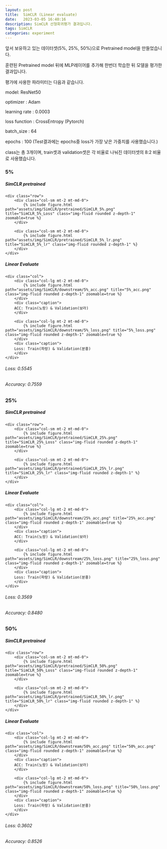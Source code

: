 ```yaml
---
layout: post
title:  SimCLR (Linear evaluate)
date:   2023-03-05 16:40:16
description: SimCLR 선형회귀평가 결과입니다.
tags: SimCLR
categories: experiment
---
```






앞서 보유하고 있는 데이터셋(5%, 25%, 50%)으로 Pretrained model을 만들었습니다.

훈련된 Pretrained model 뒤에 MLP레이어를 추가해 한번더 학습한 뒤 모델을 평가한 결과입니다.

[평가에 사용한 코드 링크]: https://yeongjin96.github.io/blog/2023/simCLR_50-_Eval/



평가에 사용한 파라미터는 다음과 같습니다.

model: ResNet50

optimizer : Adam

learning rate : 0.0003

loss function : CrossEntropy (Pytorch)

batch_size : 64

epochs : 100 (Test결과에는 epochs중 loss가 가장 낮은 가중치를 사용했습니다.)



class는 총 3개이며, train셋과 validation셋은 각 비율로 나눠진 데이터셋의 8:2 비율로 사용했습니다.



### 5%

##### SimCLR pretrained

```
<div class="row">
    <div class="col-sm mt-2 mt-md-0">
        {% include figure.html path="assets/img/SimCLR/pretrained/SimCLR_5%.png" title="SimCLR_5%_Loss" class="img-fluid rounded z-depth-1" zoomable=true %}
    </div>

    <div class="col-sm mt-2 mt-md-0">
        {% include figure.html path="assets/img/SimCLR/pretrained/SimCLR_5%_lr.png" title="SimCLR_5%_lr" class="img-fluid rounded z-depth-1" %}
    </div>
</div>
```



##### Linear Evaluate

```
<div class="col">
    <div class="col-lg mt-2 mt-md-0">
        {% include figure.html path="assets/img/SimCLR/downstream/5%_acc.png" title="5%_acc.png" class="img-fluid rounded z-depth-1" zoomable=true %}
    </div>
    <div class="caption">
    ACC: Train(노랑) & Validation(보라)
    </div>
    
    <div class="col-lg mt-2 mt-md-0">
        {% include figure.html path="assets/img/SimCLR/downstream/5%_loss.png" title="5%_loss.png" class="img-fluid rounded z-depth-1" zoomable=true %}
    </div>
    <div class="caption">
    Loss: Train(파랑) & Validation(분홍)
    </div>
</div>
```



###### Loss: 0.5545

###### Accuracy: 0.7559



### 25%

##### SimCLR pretrained

```
<div class="row">
    <div class="col-sm mt-2 mt-md-0">
        {% include figure.html path="assets/img/SimCLR/pretrained/SimCLR_25%.png" title="SimCLR_25%_Loss" class="img-fluid rounded z-depth-1" zoomable=true %}
    </div>

    <div class="col-sm mt-2 mt-md-0">
        {% include figure.html path="assets/img/SimCLR/pretrained/SimCLR_25%_lr.png" title="SimCLR_25%_lr" class="img-fluid rounded z-depth-1" %}
    </div>
</div>
```



##### Linear Evaluate

```
<div class="col">
    <div class="col-lg mt-2 mt-md-0">
        {% include figure.html path="assets/img/SimCLR/downstream/25%_acc.png" title="25%_acc.png" class="img-fluid rounded z-depth-1" zoomable=true %}
    </div>
    <div class="caption">
    ACC: Train(노랑) & Validation(보라)
    </div>
    
    <div class="col-lg mt-2 mt-md-0">
        {% include figure.html path="assets/img/SimCLR/downstream/25%_loss.png" title="25%_loss.png" class="img-fluid rounded z-depth-1" zoomable=true %}
    </div>
    <div class="caption">
    Loss: Train(파랑) & Validation(분홍)
    </div>
</div>
```



###### Loss: 0.3569

###### Accuracy: 0.8480



### 50%

##### SimCLR pretrained

```
<div class="row">
    <div class="col-sm mt-2 mt-md-0">
        {% include figure.html path="assets/img/SimCLR/pretrained/SimCLR_50%.png" title="SimCLR_50%_Loss" class="img-fluid rounded z-depth-1" zoomable=true %}
    </div>

    <div class="col-sm mt-2 mt-md-0">
        {% include figure.html path="assets/img/SimCLR/pretrained/SimCLR_50%_lr.png" title="SimCLR_50%_lr" class="img-fluid rounded z-depth-1" %}
    </div>
</div>
```



##### Linear Evaluate

```
<div class="col">
    <div class="col-lg mt-2 mt-md-0">
        {% include figure.html path="assets/img/SimCLR/downstream/50%_acc.png" title="50%_acc.png" class="img-fluid rounded z-depth-1" zoomable=true %}
    </div>
    <div class="caption">
    ACC: Train(노랑) & Validation(보라)
    </div>
    
    <div class="col-lg mt-2 mt-md-0">
        {% include figure.html path="assets/img/SimCLR/downstream/50%_loss.png" title="50%_loss.png" class="img-fluid rounded z-depth-1" zoomable=true %}
    </div>
    <div class="caption">
    Loss: Train(파랑) & Validation(분홍)
    </div>
</div>
```



###### Loss: 0.3602

###### Accuracy: 0.8526